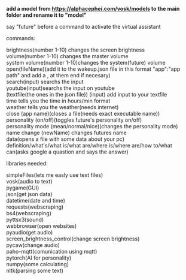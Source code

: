 **add a model from https://alphacephei.com/vosk/models to the main folder and rename it to "model"**


say "future" before a command to activate the virtual assistant

commands:

brightness(number 1-10) changes the screen brightness <br />
volume(number 1-10) changes the master volume <br />
system volume(number 1-10)changes the system(future) volume <br />
open(fileName)(add it to the wakeup.json file in this format "app":"app path" and add a , at them end if necesary) <br />
search(input) searchs the input <br />
youtube(input)searchs the input on youtube <br />
(textfile(the ones in the json file)) (input) add input to your textfile <br />
time tells you the time in hours/min format <br />
weather tells you the weather(needs internet) <br />
close (app name)(closes a file(needs exact executable name)) <br />
personality (on/off)(toggles future's personality on/off) <br />
personality mode (mean/normal/nice)(changes the personality mode) <br />
name change (newName) changes futures name <br />
data(opens a file with some data about your pc) <br />
definition/what's/what is/what are/where is/where are/how to/what can(asks google a quastion and says the answer) <br />

libraries needed:

simpleFiles(lets me easly use text files) <br />
vosk(audio to text) <br />
pygame(GUI) <br />
json(get json data) <br />
datetime(date and time) <br />
requests(webscraping) <br />
bs4(webscraping) <br />
pyttsx3(sound) <br />
webbrowser(open websites) <br />
pyaudio(get audio) <br />
screen_brightness_control(change screen brightness) <br />
pycaw(change audio) <br />
paho-mqtt(comunication using mqtt) <br />
pytorch(AI for personality) <br />
numpy(some calculating) <br />
nltk(parsing some text) <br />

